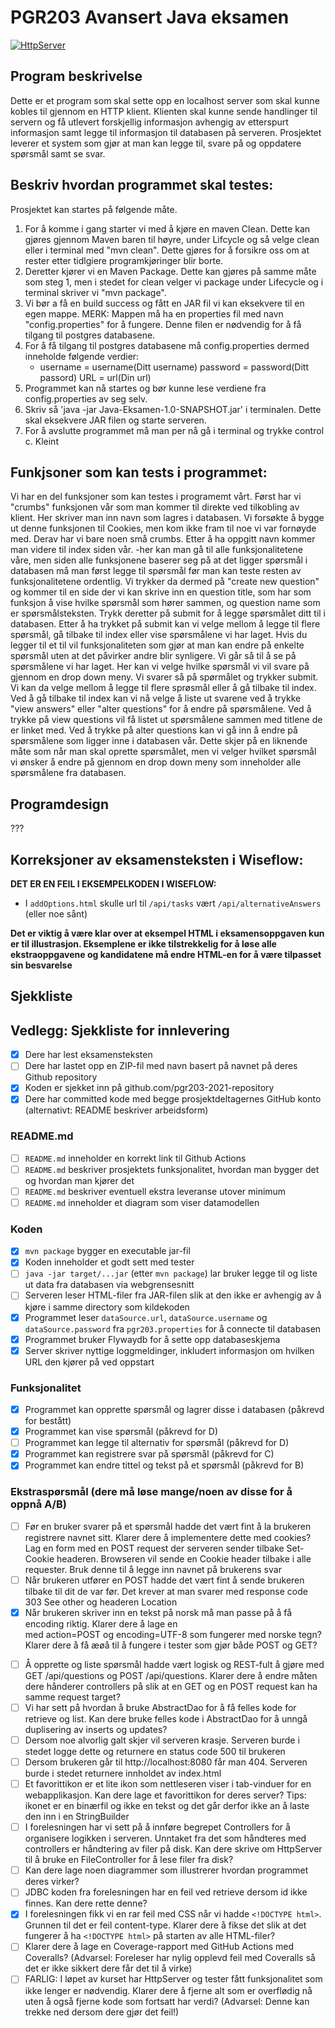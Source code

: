 # PGR203 Avansert Java eksamen

[![HttpServer](https://github.com/kristiania-pgr203-2021/pgr203-exam-eskil4152/actions/workflows/maven.yml/badge.svg)](https://github.com/kristiania-pgr203-2021/pgr203-exam-eskil4152/actions/workflows/maven.yml/badge.svg)


## Program beskrivelse
Dette er et program som skal sette opp en localhost server som skal kunne kobles til gjennom en HTTP klient. Klienten skal kunne sende handlinger til servern og få utlevert forskjellig informasjon avhengig av etterspurt informasjon samt legge til informasjon til databasen på serveren.
Prosjektet leverer et system som gjør at man kan legge til, svare på og oppdatere spørsmål samt se svar.

## Beskriv hvordan programmet skal testes:
Prosjektet kan startes på følgende måte.

1. For å komme i gang starter vi med å kjøre en maven Clean. Dette kan gjøres gjennom Maven baren til høyre, under Lifcycle og så velge clean eller i terminal med "mvn clean". Dette gjøres for å forsikre oss om at rester etter tidlgiere programkjøringer blir borte.
2. Deretter kjører vi en Maven Package. Dette kan gjøres på samme måte som steg 1, men i stedet for clean velger vi package under Lifecycle og i terminal skriver vi "mvn package".  
3. Vi bør a få en build success og fått en JAR fil vi kan eksekvere til en egen mappe. MERK: Mappen må ha en properties fil med navn "config.properties" for å fungere. Denne filen er nødvendig for å få tilgang til postgres databasene.
4. For å få tilgang til postgres databasene må config.properties dermed inneholde følgende verdier:
   - username = username(Ditt username)
     password = password(Ditt passord)
     URL = url(Din url)
5. Programmet kan nå startes og bør kunne lese verdiene fra config.properties av seg selv. 
6. Skriv så 'java -jar Java-Eksamen-1.0-SNAPSHOT.jar' i terminalen. Dette skal eksekvere JAR filen og starte serveren. 
7. For å avslutte programmet må man per nå gå i terminal og trykke control c. Kleint
## Funkjsoner som kan tests i programmet:
Vi har en del funksjoner som kan testes i programemt vårt.
Først har vi "crumbs" funksjonen vår som man kommer til direkte ved tilkobling av klient. Her skriver man inn navn som lagres i databasen. Vi forsøkte å bygge ut denne funksjonen til Cookies, men kom ikke fram til noe vi var fornøyde med. Derav har vi bare noen små crumbs.
Etter å ha oppgitt navn kommer man videre til index siden vår. 
    -her kan man gå til alle funksjonalitetene våre, men siden alle funksjonene baserer seg på at det ligger spørsmål i databasen må man først legge til spørsmål før man kan teste resten av funksjonalitetene ordentlig.
Vi trykker da dermed på "create new question" og kommer til en side der vi kan skrive inn en question title, som har som funksjon å vise hvilke spørsmål som hører sammen, og question name som er spørsmålsteksten. Trykk deretter på submit for å legge spørsmålet ditt til i databasen.
Etter å ha trykket på submit kan vi velge mellom å legge til flere spørsmål, gå tilbake til index eller vise spørsmålene vi har laget. Hvis du legger til et til vil funksjonaliteten som gjør at man kan endre på enkelte spørsmål uten at det påvirker andre blir synligere.
Vi går så til å se på spørsmålene vi har laget. Her kan vi velge hvilke spørsmål vi vil svare på gjennom en drop down meny. Vi svarer så på spørmålet og trykker submit.
Vi kan da velge mellom å legge til flere sprøsmål eller å gå tilbake til index.
Ved å gå tilbake til index kan vi nå velge å liste ut svarene ved å trykke "view answers" eller "alter questions" for å endre på spørsmålene.
Ved å trykke på view questions vil få listet ut spørsmålene  sammen med titlene de er linket med.
Ved å trykke på alter questions kan vi gå inn å endre på spørsmålene som ligger inne i databasen vår. Dette skjer på en liknende måte som når man skal oprette spørsmålet, men vi velger hvilket spørsmål vi ønsker å endre på gjennom en drop down meny som inneholder alle spørsmålene fra databasen.


## Programdesign 
???

## Korreksjoner av eksamensteksten i Wiseflow:

**DET ER EN FEIL I EKSEMPELKODEN I WISEFLOW:**

* I `addOptions.html` skulle url til `/api/tasks` vært `/api/alternativeAnswers` (eller noe sånt)

**Det er viktig å være klar over at eksempel HTML i eksamensoppgaven kun er til illustrasjon. Eksemplene er ikke tilstrekkelig for å løse alle ekstraoppgavene og kandidatene må endre HTML-en for å være tilpasset sin besvarelse**


## Sjekkliste

## Vedlegg: Sjekkliste for innlevering

* [x] Dere har lest eksamensteksten
* [ ] Dere har lastet opp en ZIP-fil med navn basert på navnet på deres Github repository
* [x] Koden er sjekket inn på github.com/pgr203-2021-repository
* [x] Dere har committed kode med begge prosjektdeltagernes GitHub konto (alternativt: README beskriver arbeidsform)

### README.md

* [ ] `README.md` inneholder en korrekt link til Github Actions
* [ ] `README.md` beskriver prosjektets funksjonalitet, hvordan man bygger det og hvordan man kjører det
* [ ] `README.md` beskriver eventuell ekstra leveranse utover minimum
* [ ] `README.md` inneholder et diagram som viser datamodellen

### Koden

* [x] `mvn package` bygger en executable jar-fil
* [x] Koden inneholder et godt sett med tester
* [ ] `java -jar target/...jar` (etter `mvn package`) lar bruker legge til og liste ut data fra databasen via webgrensesnitt
* [ ] Serveren leser HTML-filer fra JAR-filen slik at den ikke er avhengig av å kjøre i samme directory som kildekoden
* [x] Programmet leser `dataSource.url`, `dataSource.username` og `dataSource.password` fra `pgr203.properties` for å connecte til databasen
* [x] Programmet bruker Flywaydb for å sette opp databaseskjema
* [x] Server skriver nyttige loggmeldinger, inkludert informasjon om hvilken URL den kjører på ved oppstart

### Funksjonalitet

* [x] Programmet kan opprette spørsmål og lagrer disse i databasen (påkrevd for bestått)
* [x] Programmet kan vise spørsmål (påkrevd for D)
* [ ] Programmet kan legge til alternativ for spørsmål (påkrevd for D)
* [x] Programmet kan registrere svar på spørsmål (påkrevd for C)
* [x] Programmet kan endre tittel og tekst på et spørsmål (påkrevd for B)

### Ekstraspørsmål (dere må løse mange/noen av disse for å oppnå A/B)

* [ ] Før en bruker svarer på et spørsmål hadde det vært fint å la brukeren registrere navnet sitt. Klarer dere å implementere dette med cookies? Lag en form med en POST request der serveren sender tilbake Set-Cookie headeren. Browseren vil sende en Cookie header tilbake i alle requester. Bruk denne til å legge inn navnet på brukerens svar
* [ ] Når brukeren utfører en POST hadde det vært fint å sende brukeren tilbake til dit de var før. Det krever at man svarer med response code 303 See other og headeren Location
* [x] Når brukeren skriver inn en tekst på norsk må man passe på å få encoding riktig. Klarer dere å lage en <form> med action=POST og encoding=UTF-8 som fungerer med norske tegn? Klarer dere å få æøå til å fungere i tester som gjør både POST og GET?
* [ ] Å opprette og liste spørsmål hadde vært logisk og REST-fult å gjøre med GET /api/questions og POST /api/questions. Klarer dere å endre måten dere hånderer controllers på slik at en GET og en POST request kan ha samme request target?
* [ ] Vi har sett på hvordan å bruke AbstractDao for å få felles kode for retrieve og list. Kan dere bruke felles kode i AbstractDao for å unngå duplisering av inserts og updates?
* [ ] Dersom noe alvorlig galt skjer vil serveren krasje. Serveren burde i stedet logge dette og returnere en status code 500 til brukeren
* [ ] Dersom brukeren går til http://localhost:8080 får man 404. Serveren burde i stedet returnere innholdet av index.html
* [ ] Et favorittikon er et lite ikon som nettleseren viser i tab-vinduer for en webapplikasjon. Kan dere lage et favorittikon for deres server? Tips: ikonet er en binærfil og ikke en tekst og det går derfor ikke an å laste den inn i en StringBuilder
* [ ] I forelesningen har vi sett på å innføre begrepet Controllers for å organisere logikken i serveren. Unntaket fra det som håndteres med controllers er håndtering av filer på disk. Kan dere skrive om HttpServer til å bruke en FileController for å lese filer fra disk?
* [ ] Kan dere lage noen diagrammer som illustrerer hvordan programmet deres virker?
* [ ] JDBC koden fra forelesningen har en feil ved retrieve dersom id ikke finnes. Kan dere rette denne?
* [x] I forelesningen fikk vi en rar feil med CSS når vi hadde `<!DOCTYPE html>`. Grunnen til det er feil content-type. Klarer dere å fikse det slik at det fungerer å ha `<!DOCTYPE html>` på starten av alle HTML-filer?
* [ ] Klarer dere å lage en Coverage-rapport med GitHub Actions med Coveralls? (Advarsel: Foreleser har nylig opplevd feil med Coveralls så det er ikke sikkert dere får det til å virke)
* [ ] FARLIG: I løpet av kurset har HttpServer og tester fått funksjonalitet som ikke lenger er nødvendig. Klarer dere å fjerne alt som er overflødig nå uten å også fjerne kode som fortsatt har verdi? (Advarsel: Denne kan trekke ned dersom dere gjør det feil!)
